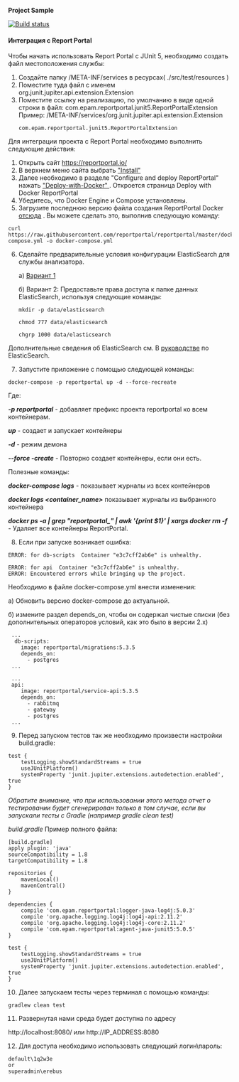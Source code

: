 **Project Sample**

[![Build status](https://ci.appveyor.com/api/projects/status/v7lppqs8bxkn8cjt?svg=true)](https://ci.appveyor.com/project/aov4in/carddeliverydatechange)

#### **Интеграция с Report Portal**

Чтобы начать использовать Report Portal с JUnit 5, необходимо создать файл местоположения службы:

1. Создайте папку /META-INF/services в ресурсах( ./src/test/resources )
2. Поместите туда файл с именем org.junit.jupiter.api.extension.Extension
3. Поместите ссылку на реализацию, по умолчанию в виде одной строки в файл: com.epam.reportportal.junit5.ReportPortalExtension
Пример: /META-INF/services/org.junit.jupiter.api.extension.Extension
   ```
   com.epam.reportportal.junit5.ReportPortalExtension
   ```

Для интеграции проекта с Report Portal необходимо выполнить следующие действия:
1. Открыть сайт https://reportportal.io/
2. В верхнем меню сайта выбрать ["Install"](https://reportportal.io/installation)
3. Далее необходимо в разделе "Configure and deploy ReportPortal" нажать ["Deploy-with-Docker" ](https://reportportal.io/docs/Deploy-with-Docker). Откроется страница Deploy with Docker ReportPortal
4. Убедитесь, что Docker Engine и Compose установлены.
5.  Загрузите последнюю версию файла создания ReportPortal Docker [отсюда](https://github.com/reportportal/reportportal/blob/master/docker-compose.yml) . Вы можете сделать это, выполнив следующую команду:
```
curl https://raw.githubusercontent.com/reportportal/reportportal/master/docker-compose.yml -o docker-compose.yml
```
6. Сделайте предварительные условия конфигурации ElasticSearch для службы анализатора.

    а) [Вариант 1](https://www.elastic.co/guide/en/elasticsearch/reference/6.1/docker.html#docker-cli-run-prod-mode)

    б) Вариант 2: 
    Предоставьте права доступа к папке данных ElasticSearch, используя следующие команды:
    ```
    mkdir -p data/elasticsearch
    ```

    ```
    chmod 777 data/elasticsearch
    ```

    ```
    chgrp 1000 data/elasticsearch
    ```
Дополнительные сведения об ElasticSearch см. В [руководстве](https://www.elastic.co/guide/en/elasticsearch/reference/6.1/docker.html#_notes_for_production_use_and_defaults) по ElasticSearch.

7. Запустите приложение с помощью следующей команды:
```
docker-compose -p reportportal up -d --force-recreate
```
Где:

***-p reportportal*** - добавляет префикс проекта reportportal ко всем контейнерам.

***up*** - создает и запускает контейнеры

***-d*** - режим демона

***--force -create*** - Повторно создает контейнеры, если они есть.

Полезные команды:

***docker-compose logs*** -  показывает журналы из всех контейнеров

***docker logs <container_name>*** показывает журналы из выбранного контейнера

***docker ps -a | grep "reportportal_" | awk '{print $1}' | xargs docker rm -f*** - Удаляет все контейнеры ReportPortal.

8. Если при запуске возникает ошибка: 
```
ERROR: for db-scripts  Container "e3c7cff2ab6e" is unhealthy.

ERROR: for api  Container "e3c7cff2ab6e" is unhealthy.
ERROR: Encountered errors while bringing up the project.
```
Необходимо в файле docker-compose.yml внести изменения:

а) Обновить версию docker-compose до актуальной.

б) измените раздел depends_on, чтобы он содержал чистые списки (без дополнительных операторов условий, как это было в версии 2.x)

```
 ...
  db-scripts:
    image: reportportal/migrations:5.3.5
    depends_on:
      - postgres
 ...     
```

```
 ...
 api:
    image: reportportal/service-api:5.3.5
    depends_on:
      - rabbitmq
      - gateway
      - postgres
 ...     
```


9. Перед запуском тестов так же необходимо произвести настройки build.gradle:

```
test {
    testLogging.showStandardStreams = true
    useJUnitPlatform()
    systemProperty 'junit.jupiter.extensions.autodetection.enabled', true
}
```

*Обратите внимание, что при использовании этого метода отчет о тестировании будет сгенерирован только в том случае, если вы запускали тесты с Gradle (например gradle clean test)*

*build.gradle* Пример полного файла:
```
[build.gradle]
apply plugin: 'java'
sourceCompatibility = 1.8
targetCompatibility = 1.8

repositories {
    mavenLocal()
    mavenCentral()
}

dependencies {
    compile 'com.epam.reportportal:logger-java-log4j:5.0.3'
    compile 'org.apache.logging.log4j:log4j-api:2.11.2'
    compile 'org.apache.logging.log4j:log4j-core:2.11.2'
    compile 'com.epam.reportportal:agent-java-junit5:5.0.5'
}

test {
    testLogging.showStandardStreams = true
    useJUnitPlatform()
    systemProperty 'junit.jupiter.extensions.autodetection.enabled', true
}
```

10. Далее запускаем тесты через терминал с помощью команды:
```
gradlew clean test
```
11. Развернутая нами среда будет доступна по адресу 

http://localhost:8080/  или  http://IP_ADDRESS:8080

12. Для доступа необходимо использовать следующий логин\пароль:
```
default\1q2w3e
or
superadmin\erebus
```